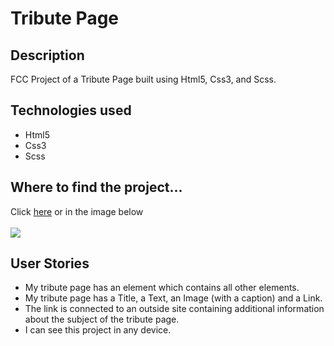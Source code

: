 <h1>Tribute Page</h1>
<h2>Description</h2>
<p>FCC Project of a Tribute Page built using Html5, Css3, and Scss.</p>
<h2>Technologies used</h2>
<ul>
<li>Html5</li>
<li>Css3</li>
<li>Scss</li>
</ul>
<h2>Where to find the project...</h2>
<p>
Click <a href="https://s.codepen.io/vinniezappa/full/xBOQEZ/NjrYzqjavBeA" target="_blank"> here</a>
or in the image below <br/><br/>
<a href="https://s.codepen.io/vinniezappa/full/xBOQEZ/NjrYzqjavBeA" target="_blank">
<img src="https://www.dropbox.com/s/3kqryp0cr4e6jvi/12-tribute-page.jpg?raw=1" target="_blank">
</a>
</p>
<h2>User Stories</h2>

<ul>
 
<li>My tribute page has an element which contains all other elements.</li>
<li>My tribute page has a Title, a Text, an Image (with a caption) and a Link.</li>
<li>The link is connected to an outside site containing additional information about the subject of the tribute page.</li>
<li>I can see this project in any device.</li>
</ul>
